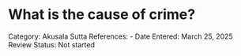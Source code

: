 # What is the cause of crime?

Category: Akusala
Sutta References: -
Date Entered: March 25, 2025
Review Status: Not started